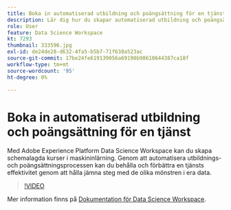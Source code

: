 ```yaml
---
title: Boka in automatiserad utbildning och poängsättning för en tjänst
description: Lär dig hur du skapar automatiserad utbildning och poängsättning för en tjänst i Data Science Workspace.
role: User
feature: Data Science Workspace
kt: 7293
thumbnail: 333596.jpg
exl-id: de24de28-d632-4fa5-b5b7-71f638a523ac
source-git-commit: 17be24fe619139056a69190b98610644387ca18f
workflow-type: tm+mt
source-wordcount: '95'
ht-degree: 0%

---
```


# Boka in automatiserad utbildning och poängsättning för en tjänst

Med Adobe Experience Platform Data Science Workspace kan du skapa schemalagda kurser i maskininlärning. Genom att automatisera utbildnings- och poängsättningsprocessen kan du behålla och förbättra en tjänsts effektivitet genom att hålla jämna steg med de olika mönstren i era data.

>[!VIDEO](https://video.tv.adobe.com/v/333596?quality=12&learn=on)

Mer information finns på [Dokumentation för Data Science Workspace](https://experienceleague.adobe.com/docs/experience-platform/data-science-workspace/home.html).